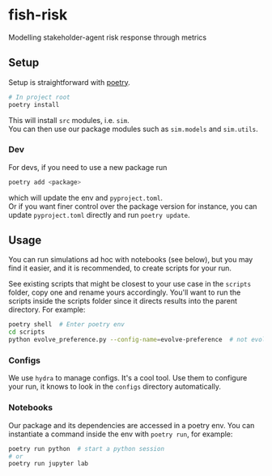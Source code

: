 # fish-risk
Modelling stakeholder-agent risk response through metrics

## Setup

Setup is straightforward with [poetry](https://python-poetry.org/docs/).
```bash
# In project root
poetry install
```
This will install `src` modules, i.e. `sim`.  
You can then use our package modules such as `sim.models` and `sim.utils`.

### Dev
For devs, if you need to use a new package run
```bash
poetry add <package>
```
which will update the env and `pyproject.toml`.  
Or if you want finer control over the package version for instance,
you can update `pyproject.toml` directly and run `poetry update`.

## Usage

You can run simulations ad hoc with notebooks (see below), 
but you may find it easier, and it is recommended, to create scripts for your run.

See existing scripts that might be closest to your use case in the `scripts` folder, copy one and rename yours 
accordingly.
You'll want to run the scripts inside the scripts folder since it directs results into the parent directory. For 
example:

```bash
poetry shell  # Enter poetry env
cd scripts
python evolve_preference.py --config-name=evolve-preference  # not evolve-preference.yaml btw
```

### Configs

We use `hydra` to manage configs. It's a cool tool. Use them to configure your run, it knows to look in the 
`configs` directory automatically. 

### Notebooks

Our package and its dependencies are accessed in a poetry env.
You can instantiate a command inside the env with `poetry run`, for example:
```bash
poetry run python  # start a python session
# or
poetry run jupyter lab
```

